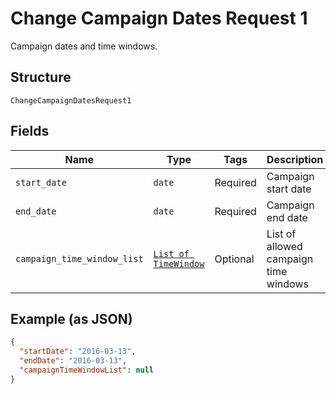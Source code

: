 
# Change Campaign Dates Request 1

Campaign dates and time windows.

## Structure

`ChangeCampaignDatesRequest1`

## Fields

| Name | Type | Tags | Description |
|  --- | --- | --- | --- |
| `start_date` | `date` | Required | Campaign start date |
| `end_date` | `date` | Required | Campaign end date |
| `campaign_time_window_list` | [`List of TimeWindow`](../../doc/models/time-window.md) | Optional | List of allowed campaign time windows |

## Example (as JSON)

```json
{
  "startDate": "2016-03-13",
  "endDate": "2016-03-13",
  "campaignTimeWindowList": null
}
```

